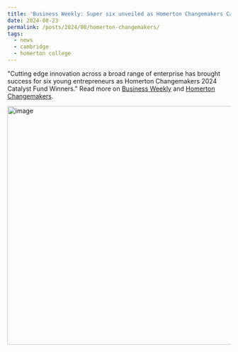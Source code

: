 ```yaml
---
title: 'Business Weekly: Super six unveiled as Homerton Changemakers Catalyst Fund winners'
date: 2024-08-23
permalink: /posts/2024/08/homerton-changemakers/
tags:
  - news
  - cambridge
  - homerton college
---
```


"Cutting edge innovation across a broad range of enterprise has brought success for six young entrepreneurs as Homerton Changemakers 2024 Catalyst Fund Winners." Read more on [Business Weekly](https://www.businessweekly.co.uk/posts/super-six-unveiled-as-homerton-changemakers-catalyst-fund-winners) and [Homerton Changemakers](https://www.homerton.cam.ac.uk/homersphere/news/improving-cancer-radiotherapy-precision-innovative-ai).

<img width="539" alt="image" src="https://github.com/user-attachments/assets/357bee9b-5e5c-40ee-a5fe-a6999cd15da2" />
